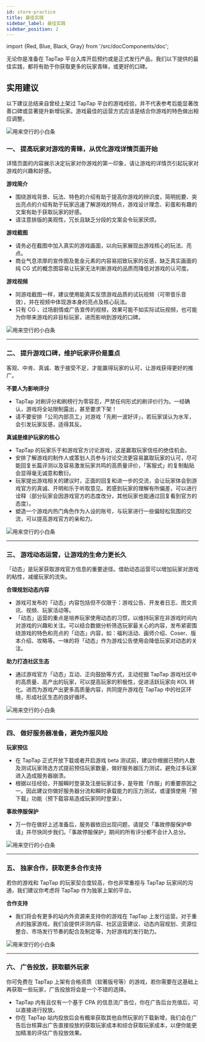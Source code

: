 ```yaml
---
id: store-practice
title: 最佳实践
sidebar_label: 最佳实践
sidebar_position: 2
---
```

import {Red, Blue, Black, Gray} from '/src/docComponents/doc';


无论你是准备在 TapTap 平台入库开启预约或是正式发行产品，我们以下提供的最佳实践，都将有助于你获取更多的玩家青睐，或更好的口碑。

## **实用建议**  

以下建议总结来自曾经上架过 TapTap 平台的游戏经验，并不代表参考后能显著改善口碑或显著提升新增玩家。游戏最佳的运营方式应该是结合你游戏的特色做出相应调整。 

![用来空行的小白条](https://img.tapimg.com/market/images/c53d78b9b120276b53f82aebb0d01537.png)  

### **一、 提高玩家对游戏的青睐，从优化游戏详情页面开始**  

详情页面的内容展示决定玩家对你游戏的第一印象，请让游戏的详情页引起玩家对游戏的兴趣和好感。  

**<Blue>游戏简介</Blue>**  
- 围绕游戏背景、玩法、特色的介绍有助于提高你游戏的辨识度，简明扼要、突出亮点的介绍有助于玩家迅速了解游戏的特点，游戏设计理念、彩蛋和有趣的文案有助于获取玩家的好感。
- 请注意排版的美观性，冗长且缺乏分段的文案会令玩家厌烦。

**<Blue>游戏截图</Blue>**  
- 请务必在截图中加入真实的游戏画面，以向玩家展现出游戏核心的玩法、亮点。
- 商业气息浓厚的宣传图及氪金元素的内容易招致玩家的反感，缺乏真实画面的纯 CG 式的概念图容易让玩家无法判断游戏的品质而降低对游戏的认可度。

**<Blue>游戏视频</Blue>**  
- 同游戏截图一样，建议使用能真实反馈游戏品质的试玩视频（可带音乐音效），并在视频中体现游本身的亮点及核心玩法。
- 只有 CG 、过场剧情或广告宣传的视频，效果可能不如实际试玩视频，也可能为你带来游戏的非目标玩家，进而影响到游戏的口碑。

![用来空行的小白条](https://img.tapimg.com/market/images/c53d78b9b120276b53f82aebb0d01537.png)   

---


### **二、 提升游戏口碑，维护玩家评价是重点**

客观、中肯、真诚、敢于接受不足，才能赢得玩家的认可，让游戏获得更好的推广。

**<Blue>不要人为影响评分</Blue>**  
 - TapTap 对刷评分和刷榜行为零容忍，严禁任何形式的刷评价行为。一经确认，游戏将全站限制露出，甚至要求下架！
 - 请不要安排「公司内部员工」对游戏「先刷一波好评」，若玩家误认为水军，会引发玩家反感，适得其反。 

**<Blue>真诚是维护玩家的核心</Blue>**  
 - TapTap 的玩家乐于和游戏官方讨论游戏，这是赢取玩家信任的绝佳机会。
 - 安排了解游戏的制作人或策划人员参与讨论交流更容易赢取玩家的认可，尽可能回复长篇评测以及容易激发玩家共鸣的高质量评价，「客服式」的复制黏贴会显得毫无诚意和敷衍。
 - 玩家提出游戏相关的建议时，正面的回复和进一步的交流，会让玩家体会到游戏官方的真诚、开明和乐于听取意见。若感到玩家的理解有所偏差，可以进行诠释（部分玩家会因游戏官方的态度改分，其他玩家也能通过回复看到官方的态度）。
 - 塑造一个游戏内热门角色作为人设的账号，与玩家进行一些偏轻松氛围的交流，可以提高游戏官方的亲和力。

![用来空行的小白条](https://img.tapimg.com/market/images/c53d78b9b120276b53f82aebb0d01537.png)  

---

### **三、 游戏动态运营，让游戏的生命力更长久**

「动态」是玩家获取游戏官方信息的重要途径。借助动态运营可以增加玩家对游戏的粘性，减缓玩家的流失。

**<Blue>合理规划动态内容</Blue>**  
- 游戏可发布的「动态」内容包括但不仅限于：游戏公告、开发者日志、图文资讯、视频、玩家活动等。
- 「动态」运营的重点是培养玩家使用动态的习惯，以维持玩家在非游戏时间内对游戏的兴趣和关注。可以结合数据分析筛选玩家最关心的内容，发布紧密围绕游戏的特色和亮点的「动态」内容，如：福利活动、画师介绍、Coser、版本介绍、攻略等。一味的将「动态」作为游戏公告使用会降低玩家对动态的关注。

**<Blue>助力打造社区生态</Blue>**  
- 通过游戏官方「动态」互动、正向鼓励等方式，主动挖掘 TapTap 游戏社区中的高质量、高产出的玩家，可以提高玩家的积极性，促进活跃玩家向 KOL 转化。进而为游戏产出更多高质量内容，共同提升游戏在 TapTap 中的社区环境，形成社区生态的良好循环。

![用来空行的小白条](https://img.tapimg.com/market/images/c53d78b9b120276b53f82aebb0d01537.png)  

---

### **四、 做好服务器准备，避免炸服风险**  

**<Blue>玩家预估</Blue>**  
- 在 TapTap 正式开放下载或者开启游戏 beta 测试前，建议你根据已预约人数及测试玩家筛选方式提前预估玩家数量，做好服务器压力测试，避免过多玩家进入造成服务器崩溃。
- 根据以往经验，开服瞬时登录及注册玩家过多，是导致「炸服」的重要原因之一。因此建议你做好服务器分流和瞬时承载能力的压力测试，或谨慎使用「预下载」功能（预下载容易造成玩家同时登录）。

**<Blue>事故停服保护</Blue>**  
- 万一你在做好上述准备后，服务器依旧出现问题，请提交「事故停服保护申请」并尽快同步我们。「事故停服保护」期间的所有评分都不会计入总分。

![用来空行的小白条](https://img.tapimg.com/market/images/c53d78b9b120276b53f82aebb0d01537.png)  

---

### **五、 独家合作，获取更多合作支持**  

若你的游戏和 TapTap 的玩家契合度较高，你也非常重视与 TapTap 玩家间的沟通，我们建议你考虑将 TapTap 作为独家上架的平台。  

**<Blue>合作支持</Blue>**  
- 我们将会有更多的站内外资源来支持你的游戏在 TapTap 上发行运营。对于重点的独家游戏，我们会提供评测内容、社区运营建议、动态内容规划、资源位整合、市场发行节奏的配合及制定等，为好游戏的发行助力。

![用来空行的小白条](https://img.tapimg.com/market/images/c53d78b9b120276b53f82aebb0d01537.png)  

---

### **六、 广告投放，获取额外玩家**

你可免费在 TapTap 上架有合格资质（软著版号等）的游戏，若你需要在这基础上再获取一些玩家，广告投放将会是一个不错的选择。

 - TapTap 内有且仅有一个基于 CPA 的信息流广告位，你在广告后台充值后，可以直接进行投放。
 - 你在 TapTap 站内投放后会有概率获取其他自然玩家的下载新增，我们会在广告后台核算出广告直接投放的获取玩家成本和综合获取玩家成本，以便你能更加精准的评估广告投放效果。
